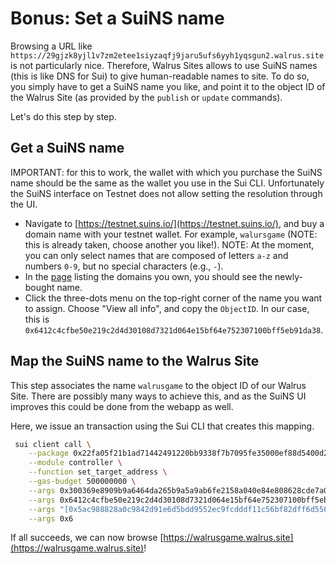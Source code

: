 # Bonus: Set a SuiNS name

Browsing a URL like `https://29gjzk8yjl1v7zm2etee1siyzaqfj9jaru5ufs6yyh1yqsgun2.walrus.site` is not
particularly nice. Therefore, Walrus Sites allows to use SuiNS names (this is like DNS for Sui) to
give human-readable names to site. To do so, you simply have to get a SuiNS name you like, and point
it to the object ID of the Walrus Site (as provided by the `publish` or `update` commands).

Let's do this step by step.

## Get a SuiNS name

IMPORTANT: for this to work, the wallet with which you purchase the SuiNS name should be the same as
the wallet you use in the Sui CLI. Unfortunately the SuiNS interface on Testnet does not allow
setting the resolution through the UI.

- Navigate to [https://testnet.suins.io/](https://testnet.suins.io/), and buy a domain name with
  your testnet wallet. For example, `walursgame` (NOTE: this is already taken, choose another you
  like!). NOTE: At the moment, you can only select names that are composed of letters `a-z` and
  numbers `0-9`, but no special characters (e.g., `-`).
- In the [page](https://testnet.suins.io/account/my-names) listing the domains you own, you should
  see the newly-bought name.
- Click the three-dots menu on the top-right corner of the name you want to assign. Choose "View all
  info", and copy the `ObjectID`. In our case, this is
  `0x6412c4cfbe50e219c2d4d30108d7321d064e15bf64e752307100bff5eb91da38`.

## Map the SuiNS name to the Walrus Site

This step associates the name `walrusgame` to the object ID of our Walrus Site. There are possibly
many ways to achieve this, and as the SuiNS UI improves this could be done from the webapp as well.

Here, we issue an transaction using the Sui CLI that creates this mapping.

``` sh
 sui client call \
    --package 0x22fa05f21b1ad71442491220bb9338f7b7095fe35000ef88d5400d28523bdd93 \
    --module controller \
    --function set_target_address \
    --gas-budget 500000000 \
    --args 0x300369e8909b9a6464da265b9a5a9ab6fe2158a040e84e808628cde7a07ee5a3 \
    --args 0x6412c4cfbe50e219c2d4d30108d7321d064e15bf64e752307100bff5eb91da38 \
    --args "[0x5ac988828a0c9842d91e6d5bdd9552ec9fcdddf11c56bf82dff6d5566685a31e]" \
    --args 0x6
```

If all succeeds, we can now browse [https://walrusgame.walrus.site](https://walrusgame.walrus.site)!
